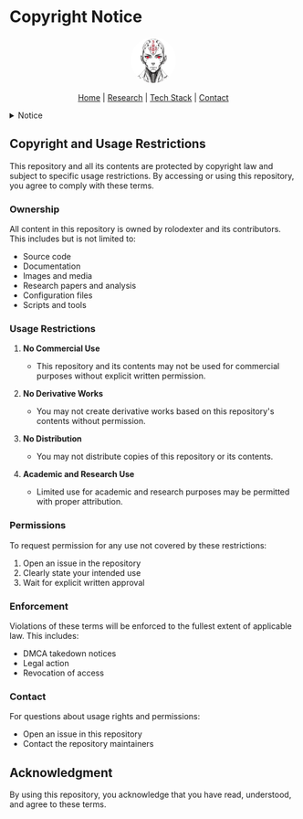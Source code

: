 # Copyright Notice

<p align="center">
  <a href="README.md">
    <img src="assets/images/rolodexter_logo.jpg" alt="rolodexter Logo" width="80px" style="border-radius: 50%;">
  </a>
</p>

<p align="center">
  <a href="README.md">Home</a> | <a href="research/">Research</a> | <a href="techstack/">Tech Stack</a> | <a href="community/">Contact</a>
</p>

<details>
<summary>Notice</summary>

This repository is protected by copyright and subject to usage restrictions. See the [Copyright Notice](COPYRIGHT.md) for details.
</details>

## Copyright and Usage Restrictions

This repository and all its contents are protected by copyright law and subject to specific usage restrictions. By accessing or using this repository, you agree to comply with these terms.

### Ownership

All content in this repository is owned by rolodexter and its contributors. This includes but is not limited to:
- Source code
- Documentation
- Images and media
- Research papers and analysis
- Configuration files
- Scripts and tools

### Usage Restrictions

1. **No Commercial Use**
   - This repository and its contents may not be used for commercial purposes without explicit written permission.

2. **No Derivative Works**
   - You may not create derivative works based on this repository's contents without permission.

3. **No Distribution**
   - You may not distribute copies of this repository or its contents.

4. **Academic and Research Use**
   - Limited use for academic and research purposes may be permitted with proper attribution.

### Permissions

To request permission for any use not covered by these restrictions:
1. Open an issue in the repository
2. Clearly state your intended use
3. Wait for explicit written approval

### Enforcement

Violations of these terms will be enforced to the fullest extent of applicable law. This includes:
- DMCA takedown notices
- Legal action
- Revocation of access

### Contact

For questions about usage rights and permissions:
- Open an issue in this repository
- Contact the repository maintainers

## Acknowledgment

By using this repository, you acknowledge that you have read, understood, and agree to these terms.